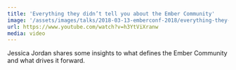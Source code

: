 ```yaml
---
title: 'Everything they didn’t tell you about the Ember Community'
image: '/assets/images/talks/2018-03-13-emberconf-2018/everything-they-didnt-tell-you-about-the-ember-community.png'
url: https://www.youtube.com/watch?v=h3YtViXranw
media: video
---
```


Jessica Jordan shares some insights to what defines the Ember Community and
what drives it forward.
